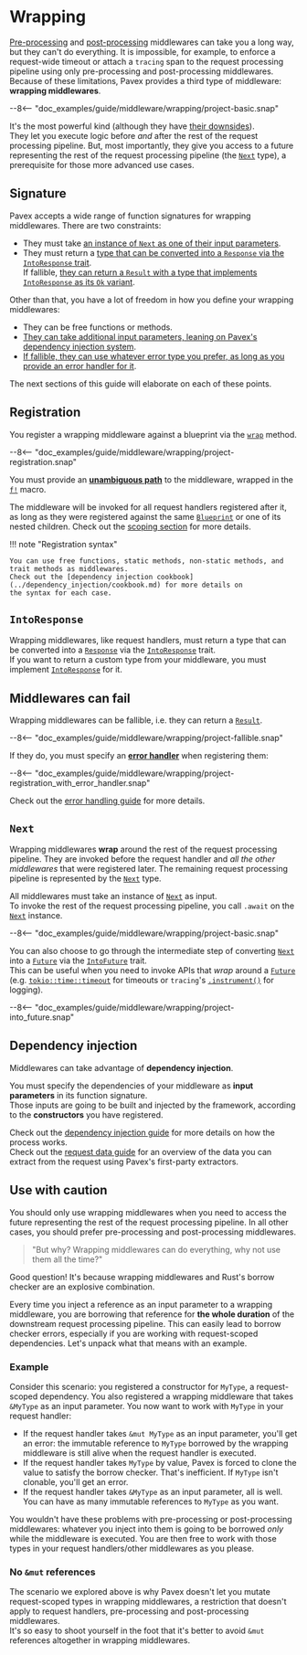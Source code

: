 # Wrapping

[Pre-processing](pre_processing.md) and [post-processing](post_processing.md) middlewares can take you a long way, but they can't do everything.
It is impossible, for example, to enforce a request-wide timeout or attach a `tracing` span to the request processing pipeline
using only pre-processing and post-processing middlewares.\
Because of these limitations, Pavex provides a third type of middleware: **wrapping middlewares**.

--8<-- "doc_examples/guide/middleware/wrapping/project-basic.snap"

It's the most powerful kind (although they have [their downsides](#use-with-caution)).\
They let you execute logic before _and_ after the rest of the request processing pipeline.
But, most importantly, they give you access to a future representing the rest of the request processing pipeline
(the [`Next`][Next] type), a prerequisite for those more advanced use cases.

## Signature

Pavex accepts a wide range of function signatures for wrapping middlewares. There are two constraints:

- They must take [an instance of `Next` as one of their input parameters](#next).
- They must return a [type that can be converted into a `Response` via the `IntoResponse` trait](#intoresponse).\
  If fallible, [they can return a `Result` with a type that implements `IntoResponse` as its `Ok` variant](#middlewares-can-fail).

Other than that, you have a lot of freedom in how you define your wrapping middlewares:

- They can be free functions or methods.
- [They can take additional input parameters, leaning on Pavex's dependency injection system](#dependency-injection).
- [If fallible, they can use whatever error type you prefer, as long as you provide an error handler for it](#middlewares-can-fail).

The next sections of this guide will elaborate on each of these points.

## Registration

You register a wrapping middleware against a blueprint via the [`wrap`](crate::blueprint::Blueprint::wrap) method.

--8<-- "doc_examples/guide/middleware/wrapping/project-registration.snap"

You must provide an **[unambiguous path]** to the middleware, wrapped in the [`f!`][f] macro.

The middleware will be invoked for all request handlers registered after it, as long as they were registered against the same [`Blueprint`][Blueprint]
or one of its nested children.
Check out the [scoping section](scoping.md) for more details.

!!! note "Registration syntax"

    You can use free functions, static methods, non-static methods, and trait methods as middlewares.
    Check out the [dependency injection cookbook](../dependency_injection/cookbook.md) for more details on
    the syntax for each case.

## `IntoResponse`

Wrapping middlewares, like request handlers, must return a type that can be converted into a [`Response`][Response] via the
[`IntoResponse`][IntoResponse] trait.\
If you want to return a custom type from your middleware, you must implement [`IntoResponse`][IntoResponse] for it.

## Middlewares can fail

Wrapping middlewares can be fallible, i.e. they can return a [`Result`][Result].

--8<-- "doc_examples/guide/middleware/wrapping/project-fallible.snap"

If they do, you must specify an [**error handler**](../errors/error_handlers.md) when registering them:

--8<-- "doc_examples/guide/middleware/wrapping/project-registration_with_error_handler.snap"

Check out the [error handling guide](../errors/error_handlers.md) for more details.

## `Next`

Wrapping middlewares **wrap** around the rest of the request processing pipeline.
They are invoked before the request handler and _all the other middlewares_ that were registered later.
The remaining request processing pipeline is represented by the [`Next`][Next] type.

All middlewares must take an instance of [`Next`][Next] as input.\
To invoke the rest of the request processing pipeline, you call `.await` on the [`Next`][Next] instance.

--8<-- "doc_examples/guide/middleware/wrapping/project-basic.snap"

You can also choose to go through the intermediate step of converting [`Next`][Next] into a [`Future`][Future] via the
[`IntoFuture`][IntoFuture] trait.\
This can be useful when you need to invoke APIs that _wrap_ around a [`Future`][Future] (e.g. [`tokio::time::timeout`][timeout]
for timeouts or `tracing`'s [`.instrument()`][instrument] for logging).

--8<-- "doc_examples/guide/middleware/wrapping/project-into_future.snap"

## Dependency injection

Middlewares can take advantage of **dependency injection**.

You must specify the dependencies of your middleware as **input parameters** in its function signature.\
Those inputs are going to be built and injected by the framework, according to the **constructors** you have registered.

Check out the [dependency injection guide](../dependency_injection/index.md) for more details
on how the process works.\
Check out the [request data guide](../request_data/index.md) for an overview of the data you can extract from the request
using Pavex's first-party extractors.

## Use with caution

You should only use wrapping middlewares when you need to access the future representing the rest of the request processing pipeline.
In all other cases, you should prefer pre-processing and post-processing middlewares.

> "But why? Wrapping middlewares can do everything, why not use them all the time?"

Good question! It's because wrapping middlewares and Rust's borrow checker are an explosive combination.

Every time you inject a reference as an input parameter to a wrapping middleware, you are borrowing that reference
for **the whole duration** of the downstream request processing pipeline.
This can easily lead to borrow checker errors, especially if you are working with request-scoped dependencies.
Let's unpack what that means with an example.

### Example

Consider this scenario: you registered a constructor for `MyType`, a request-scoped dependency.
You also registered a wrapping middleware that takes `&MyType` as an input parameter.
You now want to work with `MyType` in your request handler:

- If the request handler takes `&mut MyType` as an input parameter, you'll get an error:
  the immutable reference to `MyType` borrowed by the wrapping middleware is still alive when the request handler is executed.
- If the request handler takes `MyType` by value, Pavex is forced to clone the value to satisfy the borrow checker.
  That's inefficient. If `MyType` isn't clonable, you'll get an error.
- If the request handler takes `&MyType` as an input parameter, all is well. You can have as many immutable references to `MyType` as you want.

You wouldn't have these problems with pre-processing or post-processing middlewares: whatever you inject into them is going to be borrowed
_only_ while the middleware is executed.
You are then free to work with those types in your request handlers/other middlewares as you please.

### No `&mut` references

The scenario we explored above is why Pavex doesn't let you mutate request-scoped types in wrapping middlewares,
a restriction that doesn't apply to request handlers, pre-processing and post-processing middlewares.\
It's so easy to shoot yourself in the foot that it's better to avoid `&mut` references altogether in wrapping middlewares.

[f]: ../../api_reference/pavex/macro.f.html
[IntoResponse]: ../../api_reference/pavex/response/trait.IntoResponse.html
[Response]: ../../api_reference/pavex/response/struct.Response.html
[Blueprint]: ../../api_reference/pavex/blueprint/struct.Blueprint.html
[Next]: ../../api_reference/pavex/middleware/struct.Next.html
[instrument]: https://docs.rs/tracing/0.1.40/tracing/trait.Instrument.html#method.instrument
[timeout]: https://docs.rs/tokio/1.35.1/tokio/time/fn.timeout.html
[Future]: https://doc.rust-lang.org/std/future/trait.Future.html
[IntoFuture]: https://doc.rust-lang.org/std/future/trait.IntoFuture.html
[Result]: https://doc.rust-lang.org/std/result/index.html
[unambiguous path]: ../dependency_injection/cookbook.md#unambiguous-paths
